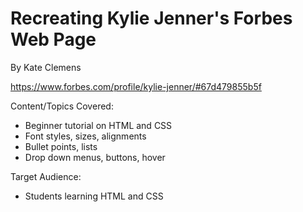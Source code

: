 # Recreating Kylie Jenner's Forbes Web Page 
By Kate Clemens

<https://www.forbes.com/profile/kylie-jenner/#67d479855b5f>

Content/Topics Covered:

  - Beginner tutorial on HTML and CSS
  - Font styles, sizes, alignments 
  - Bullet points, lists
  - Drop down menus, buttons, hover


Target Audience:
  - Students learning HTML and CSS
  